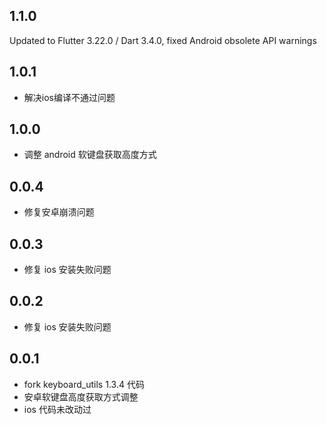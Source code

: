 ## 1.1.0

Updated to Flutter 3.22.0 / Dart 3.4.0, fixed Android obsolete API warnings

## 1.0.1

- 解决ios编译不通过问题

## 1.0.0

- 调整 android 软键盘获取高度方式

## 0.0.4

- 修复安卓崩溃问题

## 0.0.3

- 修复 ios 安装失败问题

## 0.0.2

- 修复 ios 安装失败问题

## 0.0.1

- fork keyboard_utils 1.3.4 代码
- 安卓软键盘高度获取方式调整
- ios 代码未改动过
